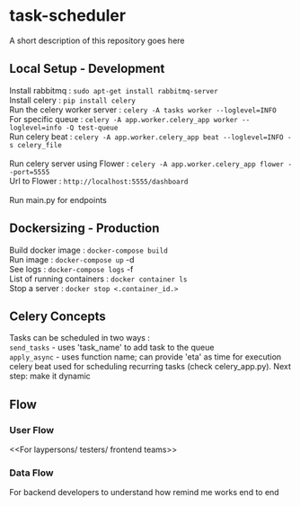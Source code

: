 # task-scheduler
A short description of this repository goes here

## Local Setup - Development
Install rabbitmq : `sudo apt-get install rabbitmq-server` <br />
Install celery : `pip install celery` <br />
Run the celery worker server : `celery -A tasks worker --loglevel=INFO` <br />
For specific queue : `celery -A app.worker.celery_app worker --loglevel=info -Q test-queue` <br />
Run celery beat : `celery -A app.worker.celery_app beat --loglevel=INFO -s celery_file` <br />
<br />
Run celery server using Flower : `celery -A app.worker.celery_app flower --port=5555` <br />
Url to Flower : `http://localhost:5555/dashboard` <br />
<br />
Run main.py for endpoints<br />
 
## Dockersizing - Production
Build docker image : `docker-compose build` <br />
Run image : `docker-compose up` -d <br />
See logs : `docker-compose logs` -f<br />
List of running containers : `docker container ls` <br />
Stop a server : `docker stop <.container_id.>` <br />

## Celery Concepts
Tasks can be scheduled in two ways :<br />
`send_tasks` - uses 'task_name' to add task to the queue<br />
`apply_async` - uses function name; can provide 'eta' as time for execution<br />
celery beat used for scheduling recurring tasks (check celery_app.py). Next step: make it dynamic <br />



## Flow

### User Flow
<<For laypersons/ testers/ frontend teams>>

### Data Flow
For backend developers to understand how remind me works end to end
